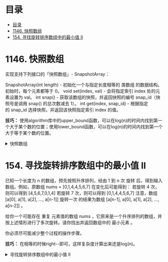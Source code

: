# 目录
- [目录](#目录)
- [1146. 快照数组](#1146-快照数组)
- [154. 寻找旋转排序数组中的最小值 II](#154-寻找旋转排序数组中的最小值-ii)

# 1146. 快照数组

实现支持下列接口的「快照数组」- SnapshotArray：

SnapshotArray(int length) - 初始化一个与指定长度相等的 类数组 的数据结构。初始时，每个元素都等于 0。
void set(index, val) - 会将指定索引 index 处的元素设置为 val。
int snap() - 获取该数组的快照，并返回快照的编号 snap_id（快照号是调用 snap() 的总次数减去 1）。
int get(index, snap_id) - 根据指定的 snap_id 选择快照，并返回该快照指定索引 index 的值。

**技巧：** 使用algorithm库中的upper_bound函数，可以在log(n)的时间内找到第一个大于某个数的位置；使用lower_bound函数，可以在log(n)的时间内找到第一个大于等于某个数的位置。

<details>
<summary>快照数组</summary>

```c++
class SnapshotArray {
public:
    map<int, map<int, int>> historySnap;
    int currentSnap;
    SnapshotArray(int length) {
        currentSnap = 0;
    }
    
    void set(int index, int val) {
        historySnap[index][currentSnap] = val;
    }
    
    int snap() {
        return currentSnap++;
    }
    
    int get(int index, int snap_id) {
        auto it = historySnap[index].upper_bound(snap_id);
        if(it == historySnap[index].begin()) {
            return 0;
        }
        else {
            return (--it)->second;
        }
    }
};

/**
 * Your SnapshotArray object will be instantiated and called as such:
 * SnapshotArray* obj = new SnapshotArray(length);
 * obj->set(index,val);
 * int param_2 = obj->snap();
 * int param_3 = obj->get(index,snap_id);
 */
```
</details>

# 154. 寻找旋转排序数组中的最小值 II
已知一个长度为 n 的数组，预先按照升序排列，经由 1 到 n 次 旋转 后，得到输入数组。例如，原数组 nums = [0,1,4,4,5,6,7] 在变化后可能得到：
若旋转 4 次，则可以得到 [4,5,6,7,0,1,4]
若旋转 7 次，则可以得到 [0,1,4,4,5,6,7]
注意，数组 [a[0], a[1], a[2], ..., a[n-1]] 旋转一次 的结果为数组 [a[n-1], a[0], a[1], a[2], ..., a[n-2]] 。

给你一个可能存在 重复 元素值的数组 nums ，它原来是一个升序排列的数组，并按上述情形进行了多次旋转。请你找出并返回数组中的 最小元素 。

你必须尽可能减少整个过程的操作步骤。

**技巧：** 在相等的时候right--即可，这样复杂度计算出来还是log(n)。

<details>
<summary>寻找旋转排序数组中的最小值 II</summary>

```c++
class Solution {
public:
    int findMin(vector<int>& nums) {
        int start = findStart(nums, 0, nums.size()-1);
        //cout<<start;
        return nums[start];
    }
    int findStart(vector<int>& nums, int left, int right){
        int mid = (left + right) / 2;
        if(left == right){
            if(left == 0)
                return 0;
            if(nums[left-1] > nums[left])
                return left;
            if(nums[left-1] < nums[left])
                return left - 1;
            return left + 1;
        }
        if(nums[mid] > nums[right])
            return findStart(nums, mid+1, right);
        else if (nums[mid] < nums[right])
            return findStart(nums, left, mid);
        else{
            return findStart(nums, left, right-1);
        }
    }
};
```
</details>